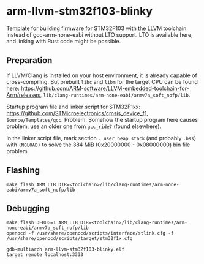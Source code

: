 # arm-llvm-stm32f103-blinky
Template for building firmware for STM32F103 with the LLVM toolchain instead of gcc-arm-none-eabi without LTO support. LTO is available here, and linking with Rust code might be possible.

## Preparation
If LLVM/Clang is installed on your host environment, it is already capable of cross-compiling. But prebuilt `libc` and `libm` for the target CPU can be found here: <https://github.com/ARM-software/LLVM-embedded-toolchain-for-Arm/releases>, `lib/clang-runtimes/arm-none-eabi/armv7a_soft_nofp/lib`.

Startup program file and linker script for STM32F1xx: <https://github.com/STMicroelectronics/cmsis_device_f1>, `Source/Templates/gcc`. Problem: Somehow the startup program here causes problem, use an older one from `gcc_ride7` (found elsewhere).

In the linker script file, mark section `._user_heap_stack` (and probably `.bss`) with `(NOLOAD)` to solve the 384 MiB (0x20000000 - 0x08000000) bin file problem.

## Flashing
```
make flash ARM_LIB_DIR=<toolchain>/lib/clang-runtimes/arm-none-eabi/armv7a_soft_nofp/lib
```

## Debugging
```
make flash DEBUG=1 ARM_LIB_DIR=<toolchain>/lib/clang-runtimes/arm-none-eabi/armv7a_soft_nofp/lib
openocd -f /usr/share/openocd/scripts/interface/stlink.cfg -f /usr/share/openocd/scripts/target/stm32f1x.cfg

gdb-multiarch arm-llvm-stm32f103-blinky.elf
target remote localhost:3333
```

